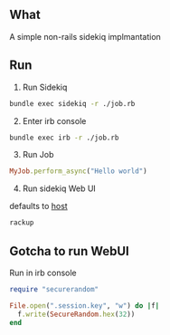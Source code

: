 ## What

A simple non-rails sidekiq implmantation

## Run

1. Run Sidekiq

```bash
bundle exec sidekiq -r ./job.rb
```

2. Enter irb console

```bash
bundle exec irb -r ./job.rb
```

3. Run Job

```rb
MyJob.perform_async("Hello world")
```

4. Run sidekiq Web UI

defaults to [host](http://localhost:9292)

```bash
rackup
```

## Gotcha to run WebUI

Run in irb console

```rb
require "securerandom"

File.open(".session.key", "w") do |f|
  f.write(SecureRandom.hex(32))
end
```
